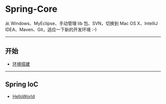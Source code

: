 # Spring-Core

从 Windows、MyEclipse、手动管理 lib 包、SVN，切换到 Mac OS X、IntelliJ IDEA、Maven、Git，适应一下新的开发环境 :-)

------
## 开始
- [环境搭建](https://github.com/Yixiaohan/Spring-Core/blob/master/01_%E7%8E%AF%E5%A2%83%E6%90%AD%E5%BB%BA.md)

------
## Spring IoC
- [HelloWorld](https://github.com/Yixiaohan/Spring-Core/blob/master/02_HelloWorld.md)


